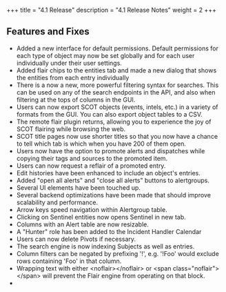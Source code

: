 +++
title = "4.1 Release"
description = "4.1 Release Notes"
weight = 2
+++

## Features and Fixes

- Added a new interface for default permissions. Default permissions for each type of object may now be set globally and for each user individually under their user settings.
- Added flair chips to the entities tab and made a new dialog that shows the entities from each entry individually
- There is a now a new, more powerful filtering syntax for searches. This can be used on any of the search endpoints in the API, and also when filtering at the tops of columns in the GUI.
- Users can now export SCOT objects (events, intels, etc.) in a variety of formats from the GUI. You can also export object tables to a CSV.
- The remote flair plugin returns, allowing you to experience the joy of SCOT flairing while browsing the web.
- SCOT title pages now use shorter titles so that you now have a chance to tell which tab is which when you have 200 of them open.
- Users now have the option to promote alerts and dispatches while copying their tags and sources to the promoted item.
- Users can now request a reflair of a promoted entry.
- Edit histories have been enhanced to include an object's entries.
- Added "open all alerts" and "close all alerts" buttons to alertgroups.
- Several UI elements have been touched up.
- Several backend optimizations have been made that should improve scalability and performance.
- Arrow keys speed navigation within Alertgroup table.
- Clicking on Sentinel entities now opens Sentinel in new tab.
- Columns with an Alert table are now resizable.
- A "Hunter" role has been added to the Incident Handler Calendar
- Users can now delete Pivots if necessary.
- The search engine is now indexing Subjects as well as entries.
- Column filters can be negated by prefixing '!', e.g. '!Foo'  would exclude rows containing 'Foo' in that column.
- Wrapping text with either &lt;noflair&gt;&lt;/noflair&gt; or &lt;span class="noflair"&gt;&lt;/span&gt; will prevent the Flair engine from operating on that block.
-

